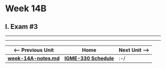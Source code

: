 # Week 14B

## I. Exam #3

<hr><hr>

| <-- Previous Unit | Home | Next Unit -->
| --- | --- | --- 
| [**week-14A-notes.md**](14A.md)     |  [**IGME-330 Schedule**](../schedule.md) | :-/
